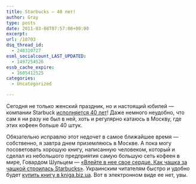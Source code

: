```yaml
---
title: Starbucks — 40 лет!
author: Gray
type: posts
date: 2011-03-08T07:57:08+00:00
excerpt:
url: /10703
dsq_thread_id:
  - 248310727
esml_socialcount_LAST_UPDATED:
  - 1497254526
essb_cache_expire:
  - 1605412525
categories:
  - Uncategorized

---
```








<img src="https://i0.wp.com/forumimg.net/blog/starbucks.gif?w=740" alt="" align="left" data-recalc-dims="1" /> 

Сегодня не только женский праздник, но и настоящий юбилей — компании Starbuck [исполняется 40 лет][1]! Даже немного неудобно, что сам я ни разу не был в ней, хоть и регулярно катаюсь в Москву, где этих кофеен больше 40 штук.

Обязательно исправлю этот недочет в самое ближайшее время — собственно, я завтра днем приземляюсь в Москве. А пока могу посоветовать хорошую книгу, написанную человеком, который и сделал из небольшого предприятия самую большую сеть кофеен в мире, Говардом Шульцем — [&#171;Влейте в нее свое сердце. Как чашка за чашкой строилась Starbucks&#187;][2]. Украинским читателям быстро и удобно будет [купить книгу в kniga.biz.ua][3]. Вот в электронном виде ее нет, увы.

 [1]: http://www.starbucks.com/blog/671/our-next-40-years-begins-now
 [2]: http://www.ozon.ru/context/detail/id/1705309/?partner=searchengines
 [3]: http://kniga.biz.ua/book/gifts/-1/232/